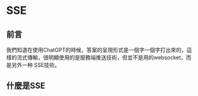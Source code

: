 # SSE 
## 前言
我們知道在使用ChatGPT的時候，答案的呈現形式是一個字一個字打出來的，這樣的流式傳輸，很明顯使用的是服務端推送技術，但並不是用的websocket，而是另外一种 SSE技術。
## 什麼是SSE 
